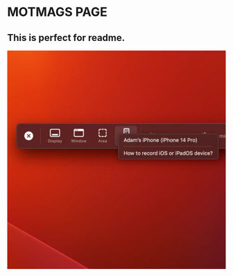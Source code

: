 # MOTMAGS PAGE

## This is perfect for readme.

![image alt](https://github.com/mostmags/mostmags/raw/refs/heads/master/iphone-recording.webp)
